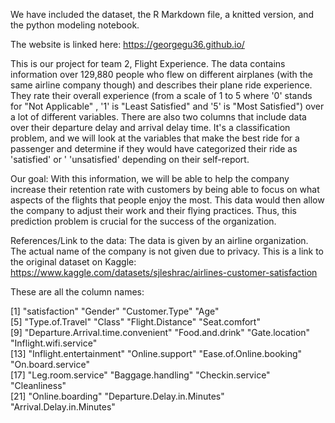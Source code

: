 We have included the dataset, the R Markdown file, a knitted version, and the python modeling notebook. 

The website is linked here: https://georgegu36.github.io/


This is our project for team 2, Flight Experience. The data contains information over 129,880 people who flew on different airplanes (with the same airline company though) and describes their plane ride experience. They rate their overall experience (from a scale of 1 to 5 where '0' stands for "Not Applicable" , '1' is "Least Satisfied" and '5' is "Most Satisfied") over a lot of different variables. There are also two columns that include data over their departure delay and arrival delay time. It's a classification problem, and we will look at the variables that make the best ride for a passenger and determine if they would have categorized their ride as 'satisfied' or ' 'unsatisfied' depending on their self-report. 

Our goal: With this information, we will be able to help the company increase their retention rate with customers by being able to focus on what aspects of the flights that people enjoy the most. This data would then allow the company to adjust their work and their flying practices. Thus, this prediction problem is crucial for the success of the organization. 

References/Link to the data: The data is given by an airline organization. The actual name of the company is not given due to privacy. This is a link to the original dataset on Kaggle: https://www.kaggle.com/datasets/sjleshrac/airlines-customer-satisfaction

These are all the column names: 

 [1] "satisfaction"                      "Gender"                            "Customer.Type"                     "Age"                              
 [5] "Type.of.Travel"                    "Class"                             "Flight.Distance"                   "Seat.comfort"                     
 [9] "Departure.Arrival.time.convenient" "Food.and.drink"                    "Gate.location"                     "Inflight.wifi.service"            
[13] "Inflight.entertainment"            "Online.support"                    "Ease.of.Online.booking"            "On.board.service"                 
[17] "Leg.room.service"                  "Baggage.handling"                  "Checkin.service"                   "Cleanliness"                      
[21] "Online.boarding"                   "Departure.Delay.in.Minutes"        "Arrival.Delay.in.Minutes"  

